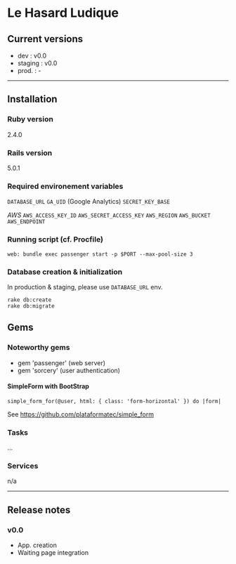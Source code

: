 # Le Hasard Ludique

## Current versions

* dev : v0.0
* staging : v0.0
* prod. : -

---

## Installation

### Ruby version

2.4.0

### Rails version

5.0.1

### Required environement variables

`DATABASE_URL`
`GA_UID` (Google Analytics)
`SECRET_KEY_BASE`

_AWS_
`AWS_ACCESS_KEY_ID`
`AWS_SECRET_ACCESS_KEY`
`AWS_REGION`
`AWS_BUCKET`
`AWS_ENDPOINT`

### Running script (cf. Procfile)

`web: bundle exec passenger start -p $PORT --max-pool-size 3`

### Database creation & initialization

In production & staging, please use `DATABASE_URL` env.

```
rake db:create
rake db:migrate
```

## Gems

### Noteworthy gems

* gem 'passenger' (web server)
* gem 'sorcery' (user authentication)
<!-- * gem 'carrierwave' (image upload) -->

#### SimpleForm with BootStrap

```
simple_form_for(@user, html: { class: 'form-horizontal' }) do |form|
```
See https://github.com/plataformatec/simple_form

### Tasks

...

### Services 

n/a

---

## Release notes

### v0.0

* App. creation
* Waiting page integration



